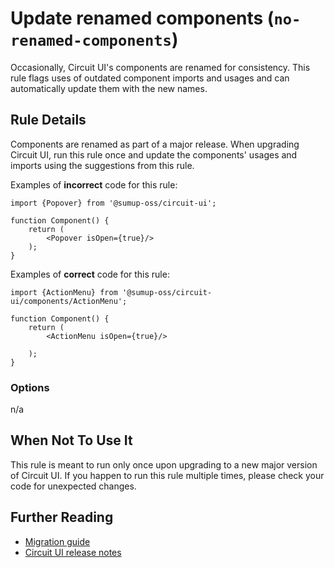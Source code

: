 # Update renamed components (`no-renamed-components`)

Occasionally, Circuit UI's components are renamed for consistency. This rule flags uses of outdated component imports and usages and can automatically update them with the new names.

## Rule Details

Components are renamed as part of a major release. When upgrading Circuit UI, run this rule once and update the components' usages and imports using the suggestions from this rule.

Examples of **incorrect** code for this rule:

```tsx
import {Popover} from '@sumup-oss/circuit-ui';

function Component() {
    return (
        <Popover isOpen={true}/>
    );
}
```

Examples of **correct** code for this rule:

```tsx
import {ActionMenu} from '@sumup-oss/circuit-ui/components/ActionMenu';

function Component() {
    return (
        <ActionMenu isOpen={true}/>

    );
}
```

### Options

n/a

## When Not To Use It

This rule is meant to run only once upon upgrading to a new major version of Circuit UI.
If you happen to run this rule multiple times, please check your code for unexpected changes.

## Further Reading

- [Migration guide](https://github.com/sumup-oss/circuit-ui/blob/main/MIGRATION.md)
- [Circuit UI release notes](https://github.com/sumup-oss/circuit-ui/blob/main/packages/circuit-ui/CHANGELOG.md)
